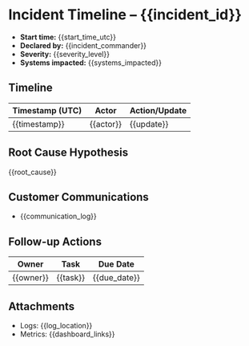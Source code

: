 # Incident Timeline – {{incident_id}}

- **Start time:** {{start_time_utc}}
- **Declared by:** {{incident_commander}}
- **Severity:** {{severity_level}}
- **Systems impacted:** {{systems_impacted}}

## Timeline
| Timestamp (UTC) | Actor | Action/Update |
|-----------------|-------|---------------|
| {{timestamp}}   | {{actor}} | {{update}} |

## Root Cause Hypothesis
{{root_cause}}

## Customer Communications
- {{communication_log}}

## Follow-up Actions
| Owner | Task | Due Date |
|-------|------|----------|
| {{owner}} | {{task}} | {{due_date}} |

## Attachments
- Logs: {{log_location}}
- Metrics: {{dashboard_links}}
